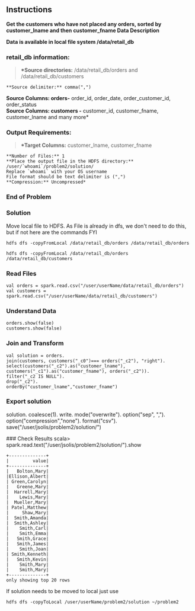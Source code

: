 ## Instructions

**Get the customers who have not placed any orders, sorted by customer_lname and then customer_fname
Data Description**

**Data is available in local file system /data/retail_db**

### retail_db information:

> **\*Source directories:** /data/retail_db/orders and /data/retail_db/customers

    **Source delimiter:** comma(",")

**Source Columns: orders-** order_id, order_date, order_customer_id, order_status  
 **Source Columns: customers -** customer_id, customer_fname, customer_lname and many more\*

### Output Requirements:

> **\*Target Columns:** customer_lname, customer_fname

    **Number of Files:** 1
    **Place the output file in the HDFS directory:** /user/`whoami`/problem2/solution/
    Replace `whoami` with your OS username
    File format should be text delimiter is (",")
    **Compression:** Uncompressed*

### End of Problem

### Solution

Move local file to HDFS. As File is already in dfs, we don't need to do this, but if not here are the commands FYI

```
hdfs dfs -copyFromLocal /data/retail_db/orders /data/retail_db/orders

hdfs dfs -copyFromLocal /data/retail_db/orders /data/retail_db/customers
```

### Read Files

```
val orders = spark.read.csv("/user/userName/data/retail_db/orders")
val customers = spark.read.csv("/user/userName/data/retail_db/customers")
```

### Understand Data

```
orders.show(false)
customers.show(false)
```

### Join and Transform

```
val solution = orders.
join(customers, customers("_c0")=== orders("_c2"), "right").
select(customers("_c2").as("customer_lname"), customers("_c1").as("customer_fname"), orders("_c2")).
filter("_c2 IS NULL").
drop("_c2").
orderBy("customer_lname","customer_fname")
```

### Export solution

solution.
coalesce(1).
write.
mode("overwrite").
option("sep", ",").
option("compression","none").
format("csv").
save("/user/jsolis/problem2/solution/")

### Check Results
scala> spark.read.text("/user/jsolis/problem2/solution/").show

```
+--------------+
|         value|
+--------------+
|   Bolton,Mary|
|Ellison,Albert|
| Green,Carolyn|
|   Greene,Mary|
|  Harrell,Mary|
|    Lewis,Mary|
|  Mueller,Mary|
| Patel,Matthew|
|     Shaw,Mary|
|  Smith,Amanda|
|  Smith,Ashley|
|    Smith,Carl|
|    Smith,Emma|
|   Smith,Grace|
|   Smith,James|
|    Smith,Joan|
| Smith,Kenneth|
|   Smith,Kevin|
|    Smith,Mary|
|    Smith,Mary|
+--------------+
only showing top 20 rows

```

If solution needs to be moved to local just use

```
hdfs dfs -copyToLocal /user/userName/problem2/solution ~/problem2
```
